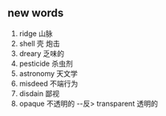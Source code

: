 ## new words

1. ridge 山脉
2. shell 壳 炮击
3. dreary 乏味的
4. pesticide 杀虫剂
5. astronomy 天文学
6. misdeed 不端行为
7. disdain 鄙视
8. opaque 不透明的 --反> transparent 透明的
